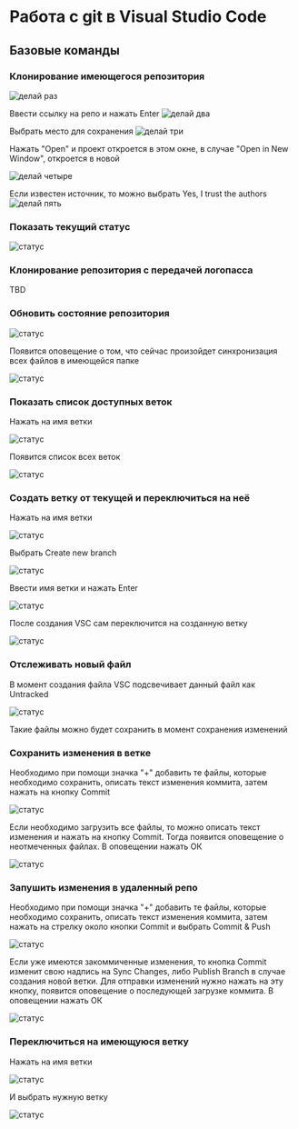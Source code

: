 # Работа с git в Visual Studio Code
## Базовые команды
### Клонирование имеющегося репозитория
![делай раз](./vsc_img/clone_1.png)

Ввести ссылку на репо и нажать Enter
![делай два](./vsc_img/clone_2.png)

Выбрать место для сохранения
![делай три](./vsc_img/clone_3.png)

Нажать "Open" и проект откроется в этом окне, в случае "Open in New Window", откроется в новой

![делай четыре](./vsc_img/clone_4.png)

Если известен источник, то можно выбрать Yes, I trust the authors
![делай пять](./vsc_img/clone_5.png)

### Показать текущий статус
![статус](./vsc_img/status.png)

### Клонирование репозитория с передачей логопасса
TBD
### Обновить состояние репозитория
![статус](./vsc_img/pull_1.png)

Появится оповещение о том, что сейчас произойдет синхронизация всех файлов в имеющейся папке

![статус](./vsc_img/pull_2.png)

### Показать список доступных веток
Нажать на имя ветки

![статус](./vsc_img/branches_1.png)

Появится список всех веток

![статус](./vsc_img/branches_2.png)

### Создать ветку от текущей и переключиться на неё
Нажать на имя ветки

![статус](./vsc_img/branches_1.png)

Выбрать Create new branch

![статус](./vsc_img/branches_2.png)

Ввести имя ветки и нажать Enter

![статус](./vsc_img/new_branch_1.png)

После создания VSC сам переключится на созданную ветку

![статус](./vsc_img/new_branch_2.png)

### Отслеживать новый файл
В момент создания файла VSC подсвечивает данный файл как Untracked

![статус](./vsc_img/add.png)

Такие файлы можно будет сохранить в момент сохранения изменений


### Сохранить изменения в ветке
Необходимо при помощи значка "+" добавить те файлы, которые необходимо сохранить, описать текст изменения коммита, затем нажать на кнопку Commit

![статус](./vsc_img/commit_1.png)

Если необходимо загрузить все файлы, то можно описать текст изменения и нажать на кнопку Commit. Тогда появится оповещение о неотмеченных файлах. В оповещении нажать ОК 

![статус](./vsc_img/commit_2.png)


### Запушить изменения в удаленный репо
Необходимо при помощи значка "+" добавить те файлы, которые необходимо сохранить, описать текст изменения коммита, затем нажать на стрелку около кнопки Commit и выбрать Commit & Push

![статус](./vsc_img/push_1.png)

Если уже имеются закоммиченные изменения, то кнопка Commit изменит свою надпись на Sync Changes, либо Publish Branch в случае создания новой ветки. Для отправки изменений нужно нажать на эту кнопку, появится оповещение о последующей загрузке коммита. В оповещении нажать ОК

![статус](./vsc_img/commit_3.png)

### Переключиться на имеющуюся ветку
Нажать на имя ветки

![статус](./vsc_img/branches_1.png)

И выбрать нужную ветку

![статус](./vsc_img/branches_2.png)
